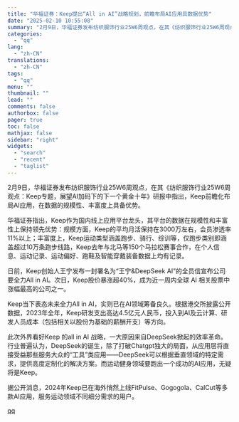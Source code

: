 ```yaml
---
title: "华福证券：Keep提出“All in AI”战略规划，前瞻布局AI应用具数据优势"
date: "2025-02-10 10:55:08"
summary: "2月9日，华福证券发布纺织服饰行业25W6周观点，在其《纺织服饰行业25W6周观点：Keep专题，展..."
categories:
  - "qq"
lang:
  - "zh-CN"
translations:
  - "zh-CN"
tags:
  - "qq"
menu: ""
thumbnail: ""
lead: ""
comments: false
authorbox: false
pager: true
toc: false
mathjax: false
sidebar: "right"
widgets:
  - "search"
  - "recent"
  - "taglist"
---
```


2月9日，华福证券发布纺织服饰行业25W6周观点，在其《纺织服饰行业25W6周观点：Keep专题，展望AI加码下的下一个黄金十年》研报中指出，Keep前瞻化布局AI应用，在数据的规模性、丰富度上具备优势。

华福证券指出，Keep作为国内线上应用平台龙头，其平台的数据在规模性和丰富性上保持领先优势：规模方面，Keep的平均月活保持在3000万左右，会员渗透率11%以上；丰富度上，Keep运动类型涵盖跑步、骑行、综训等，仅跑步类别即涵盖超过10万条跑步线路，Keep去年与北马等150个马拉松赛事合作，在个人信息、运动记录、运动偏好、跑鞋及智能穿戴装备数据上均有记录。

日前，Keep创始人王宁发布一封署名为“王宁&DeepSeek AI”的全员信宣布公司要全力All in AI。次日，Keep股价暴涨超40%，成为近一周内全球 AI 相关股票中涨幅最高的公司之一。

Keep当下表态未来全力All in AI，实则已在AI领域筹备良久。根据港交所披露公开数据，2023年全年，Keep研发支出高达4.5亿元人民币，投入到AI及云计算、研发人员成本（包括相关以股份为基础的薪酬开支）等方向。

此次外界看好Keep 的all in AI 战略，一大原因来自DeepSeek掀起的效率革命。行业普遍认为，DeepSeek的诞生，除了打破Chatgpt独大的局面，从应用层将直接受益那些服务大众的“工具”类应用——DeepSeek可以根据垂直领域的特定需求，提供高度定制化的解决方案。而运动健身领域要跑出一个成功的AI应用，无疑将是Keep。

据公开消息，2024年Keep已在海外悄然上线FitPulse、Gogogola、CalCut等多款AI应用，服务运动领域不同细分需求的用户。

[qq](https://new.qq.com/rain/a/20250210A02P3O00)
